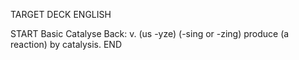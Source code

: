 TARGET DECK
ENGLISH

START
Basic
Catalyse
Back: v. (us -yze) (-sing or -zing) produce (a reaction) by catalysis.
END
